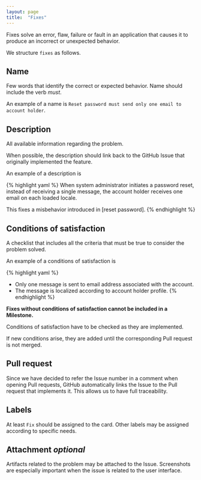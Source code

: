 ```yaml
---
layout: page
title:  "Fixes"
---
```


Fixes solve an error, flaw, failure or fault in an application that causes it to produce an incorrect or unexpected behavior.

We structure `fixes` as follows.

## Name
Few words that identify the correct or expected behavior. Name should include the verb *must*.

An example of a name is `Reset password must send only one email to account holder`.

## Description
All available information regarding the problem.

When possible, the description should link back to the GitHub Issue that originally implemented the feature.

An example of a description is

{% highlight yaml %}
When system administrator initiates a password reset, instead of receiving a single message, the account holder receives one email on each loaded locale.

This fixes a misbehavior introduced in [reset password].
{% endhighlight %}

## Conditions of satisfaction
A checklist that includes all the criteria that must be true to consider the problem solved.

An example of a conditions of satisfaction is

{% highlight yaml %}
- Only one message is sent to email address associated with the account.
- The message is localized according to account holder profile.
{% endhighlight %}

**Fixes without conditions of satisfaction cannot be included in a Milestone.**

Conditions of satisfaction have to be checked as they are implemented.

If new conditions arise, they are added until the corresponding Pull request is not merged.

## Pull request
Since we have decided to refer the Issue number in a comment when opening Pull requests, GitHub automatically links the Issue to the Pull request that implements it. This allows us to have full traceability.

## Labels
At least `Fix` should be assigned to the card.
Other labels may be assigned according to specific needs.

## Attachment *optional*
Artifacts related to the problem may be attached to the Issue. Screenshots are especially important when the issue is related to the user interface.
